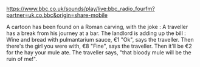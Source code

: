 https://www.bbc.co.uk/sounds/play/live:bbc_radio_fourfm?partner=uk.co.bbc&origin=share-mobile

A cartoon has been found on a Roman carving, with the joke :
A traveller has a break from his journey at a bar. The landlord is adding up the bill :
Wine and bread with pulmantarium sauce, €1
"Ok", says the traveller.
Then there's the girl you were with, €8
"Fine", says the traveller.
Then it'll be €2 for the hay your mule ate.
The traveller says, "that bloody mule will be the ruin of me!".
